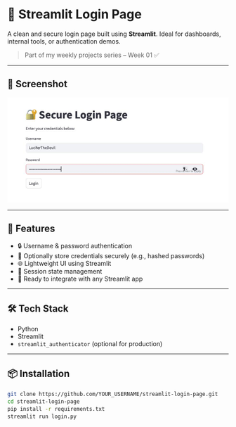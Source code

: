 # 🔐 Streamlit Login Page

A clean and secure login page built using **Streamlit**. Ideal for dashboards, internal tools, or authentication demos.  
> Part of my weekly projects series – Week 01 ✅

---

## 📸 Screenshot
![screenshot](loginpage.jpg) <!-- Add an image in assets folder if you have one -->

---

## 🚀 Features
- 🔒 Username & password authentication
- 🧠 Optionally store credentials securely (e.g., hashed passwords)
- 🌐 Lightweight UI using Streamlit
- 🔁 Session state management
- 📁 Ready to integrate with any Streamlit app

---

## 🛠️ Tech Stack
- Python
- Streamlit
- `streamlit_authenticator` (optional for production)

---

## 📦 Installation

```bash
git clone https://github.com/YOUR_USERNAME/streamlit-login-page.git
cd streamlit-login-page
pip install -r requirements.txt
streamlit run login.py
